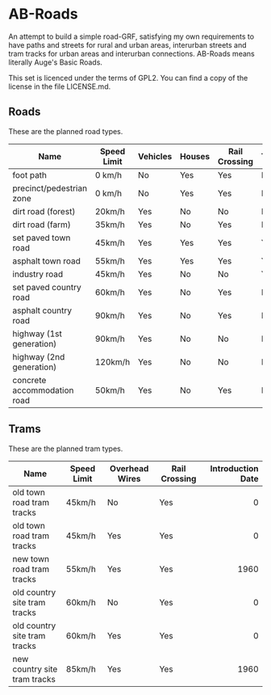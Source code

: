 # AB-Roads

An attempt to build a simple road-GRF, satisfying my own requirements to have paths and streets for rural and urban areas, interurban streets and tram tracks for urban areas and interurban connections. AB-Roads means literally Auge's Basic Roads.

This set is licenced under the terms of GPL2. You can find a copy of the license in the file LICENSE.md.

## Roads

These are the planned road types.

| Name                     | Speed Limit | Vehicles | Houses | Rail Crossing | Tram | Trolley | Introduction Date |
| ------------------------ | ----------- | -------- | ------ | ------------- | ---- | ------- | -----------------:|
| foot path                | 0 km/h      | No       | Yes    | Yes           | No   | No      | 0                 |
| precinct/pedestrian zone | 0 km/h      | No       | Yes    | Yes           | No   | No      | 1960              |
| dirt road (forest)       | 20km/h      | Yes      | No     | No            | No   | No      | 0                 |
| dirt road (farm)         | 35km/h      | Yes      | No     | Yes           | No   | No      | 0                 |
| set paved town road      | 45km/h      | Yes      | Yes    | Yes           | Yes  | Yes     | 0                 |
| asphalt town road        | 55km/h      | Yes      | Yes    | Yes           | Yes  | Yes     | 1965              |
| industry road            | 45km/h      | Yes      | No     | No            | Yes  | No      | 0                 |
| set paved country road   | 60km/h      | Yes      | No     | Yes           | No   | No      | 0                 |
| asphalt country road     | 90km/h      | Yes      | No     | Yes           | No   | No      | 1970              |
| highway (1st generation) | 90km/h      | Yes      | No     | No            | No   | No      | 1930              |
| highway (2nd generation) | 120km/h     | Yes      | No     | No            | No   | No      | 1975              |
| concrete accommodation road | 50km/h      | Yes      | No     | Yes           | No   | No      | 1950              |

## Trams

These are the planned tram types.

| Name                         | Speed Limit | Overhead Wires | Rail Crossing | Introduction Date |
| ---------------------------- | ----------- | -------------- | ------------- | -----------------:|
| old town road tram tracks    | 45km/h      | No             | Yes           | 0                 |
| old town road tram tracks    | 45km/h      | Yes            | Yes           | 0                 |
| new town road tram tracks    | 55km/h      | Yes            | Yes           | 1960              |
| old country site tram tracks | 60km/h      | No             | Yes           | 0                 |
| old country site tram tracks | 60km/h      | Yes            | Yes           | 0                 |
| new country site tram tracks | 85km/h      | Yes            | Yes           | 1960              |
